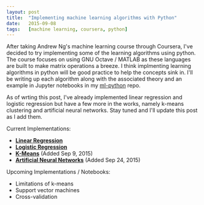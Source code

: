 ```yaml
---
layout: post
title:	"Implementing machine learning algorithms with Python"
date:	2015-09-08
tags:	[machine learning, coursera, python]
---
```


After taking Andrew Ng's machine learning course through Coursera, I've decided
to try implementing some of the learning algorithms using python. The course
focuses on using GNU Octave / MATLAB as these languages are built to make
matrix operations a breeze. I think implmenting learning algorithms in python
will be good practice to help the concepts sink in. I'll be writing up each
algorithm along with the associated theory and an example in Jupyter 
notebooks in my [ml-python](https://github.com/jonchar/ml-python) repo.

As of wrting this post, I've already implemented linear regression
and logistic regression but have a few more in the works, namely
k-means clustering and artificial neural networks. Stay tuned and I'll
update this post as I add them.

Current Implementations:

* **[Linear Regression](/notebooks/Linear-Regression)**
* **[Logistic Regression](/notebooks/Logistic-Regression)**
* **[K-Means](/notebooks/k-means)** (Added Sep 9, 2015)
* **[Artificial Neural Networks](/notebooks/Artificial-Neural-Networks)** (Added Sep 24, 2015)

Upcoming Implementations / Notebooks:

* Limitations of k-means
* Support vector machines
* Cross-validation
